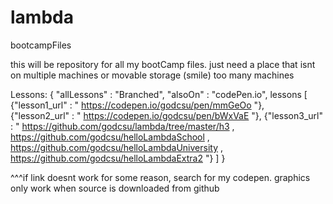 # lambda
bootcampFiles

this will be repository for all my bootCamp files. just need a place that isnt on multiple machines or movable storage (smile) too many machines

Lessons: { 
  "allLessons" :  "Branched",
  "alsoOn" : "codePen.io",
  lessons [
    {"lesson1_url" : " https://codepen.io/godcsu/pen/mmGeOo "},
    {"lesson2_url" : " https://codepen.io/godcsu/pen/bWxVaE "},
    {"lesson3_url" : " https://github.com/godcsu/lambda/tree/master/h3 , https://github.com/godcsu/helloLambdaSchool , https://github.com/godcsu/helloLambdaUniversity , https://github.com/godcsu/helloLambdaExtra2 "}
  ]
}

^^^if link doesnt work for some reason, search for my codepen. graphics only work when source is downloaded from github
